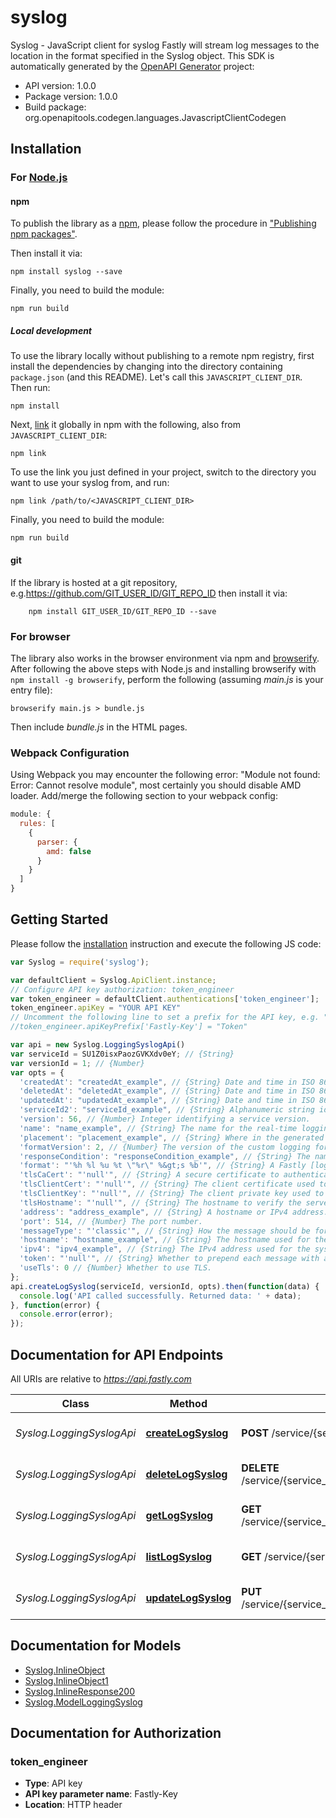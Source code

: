 # syslog

Syslog - JavaScript client for syslog
Fastly will stream log messages to the location in the format specified in the Syslog object.
This SDK is automatically generated by the [OpenAPI Generator](https://openapi-generator.tech) project:

- API version: 1.0.0
- Package version: 1.0.0
- Build package: org.openapitools.codegen.languages.JavascriptClientCodegen

## Installation

### For [Node.js](https://nodejs.org/)

#### npm

To publish the library as a [npm](https://www.npmjs.com/), please follow the procedure in ["Publishing npm packages"](https://docs.npmjs.com/getting-started/publishing-npm-packages).

Then install it via:

```shell
npm install syslog --save
```

Finally, you need to build the module:

```shell
npm run build
```

##### Local development

To use the library locally without publishing to a remote npm registry, first install the dependencies by changing into the directory containing `package.json` (and this README). Let's call this `JAVASCRIPT_CLIENT_DIR`. Then run:

```shell
npm install
```

Next, [link](https://docs.npmjs.com/cli/link) it globally in npm with the following, also from `JAVASCRIPT_CLIENT_DIR`:

```shell
npm link
```

To use the link you just defined in your project, switch to the directory you want to use your syslog from, and run:

```shell
npm link /path/to/<JAVASCRIPT_CLIENT_DIR>
```

Finally, you need to build the module:

```shell
npm run build
```

#### git

If the library is hosted at a git repository, e.g.https://github.com/GIT_USER_ID/GIT_REPO_ID
then install it via:

```shell
    npm install GIT_USER_ID/GIT_REPO_ID --save
```

### For browser

The library also works in the browser environment via npm and [browserify](http://browserify.org/). After following
the above steps with Node.js and installing browserify with `npm install -g browserify`,
perform the following (assuming *main.js* is your entry file):

```shell
browserify main.js > bundle.js
```

Then include *bundle.js* in the HTML pages.

### Webpack Configuration

Using Webpack you may encounter the following error: "Module not found: Error:
Cannot resolve module", most certainly you should disable AMD loader. Add/merge
the following section to your webpack config:

```javascript
module: {
  rules: [
    {
      parser: {
        amd: false
      }
    }
  ]
}
```

## Getting Started

Please follow the [installation](#installation) instruction and execute the following JS code:

```javascript
var Syslog = require('syslog');

var defaultClient = Syslog.ApiClient.instance;
// Configure API key authorization: token_engineer
var token_engineer = defaultClient.authentications['token_engineer'];
token_engineer.apiKey = "YOUR API KEY"
// Uncomment the following line to set a prefix for the API key, e.g. "Token" (defaults to null)
//token_engineer.apiKeyPrefix['Fastly-Key'] = "Token"

var api = new Syslog.LoggingSyslogApi()
var serviceId = SU1Z0isxPaozGVKXdv0eY; // {String} 
var versionId = 1; // {Number} 
var opts = {
  'createdAt': "createdAt_example", // {String} Date and time in ISO 8601 format.
  'deletedAt': "deletedAt_example", // {String} Date and time in ISO 8601 format.
  'updatedAt': "updatedAt_example", // {String} Date and time in ISO 8601 format.
  'serviceId2': "serviceId_example", // {String} Alphanumeric string identifying the service.
  'version': 56, // {Number} Integer identifying a service version.
  'name': "name_example", // {String} The name for the real-time logging configuration.
  'placement': "placement_example", // {String} Where in the generated VCL the logging call should be placed. If not set, endpoints with `format_version` of 2 are placed in `vcl_log` and those with `format_version` of 1 are placed in `vcl_deliver`. 
  'formatVersion': 2, // {Number} The version of the custom logging format used for the configured endpoint. The logging call gets placed by default in `vcl_log` if `format_version` is set to `2` and in `vcl_deliver` if `format_version` is set to `1`.  
  'responseCondition': "responseCondition_example", // {String} The name of an existing condition in the configured endpoint, or leave blank to always execute.
  'format': "'%h %l %u %t \"%r\" %&gt;s %b'", // {String} A Fastly [log format string](https://docs.fastly.com/en/guides/custom-log-formats).
  'tlsCaCert': "'null'", // {String} A secure certificate to authenticate a server with. Must be in PEM format.
  'tlsClientCert': "'null'", // {String} The client certificate used to make authenticated requests. Must be in PEM format.
  'tlsClientKey': "'null'", // {String} The client private key used to make authenticated requests. Must be in PEM format.
  'tlsHostname': "'null'", // {String} The hostname to verify the server's certificate. This should be one of the Subject Alternative Name (SAN) fields for the certificate. Common Names (CN) are not supported.
  'address': "address_example", // {String} A hostname or IPv4 address.
  'port': 514, // {Number} The port number.
  'messageType': "'classic'", // {String} How the message should be formatted.
  'hostname': "hostname_example", // {String} The hostname used for the syslog endpoint.
  'ipv4': "ipv4_example", // {String} The IPv4 address used for the syslog endpoint.
  'token': "'null'", // {String} Whether to prepend each message with a specific token.
  'useTls': 0 // {Number} Whether to use TLS.
};
api.createLogSyslog(serviceId, versionId, opts).then(function(data) {
  console.log('API called successfully. Returned data: ' + data);
}, function(error) {
  console.error(error);
});


```

## Documentation for API Endpoints

All URIs are relative to *https://api.fastly.com*

Class | Method | HTTP request | Description
------------ | ------------- | ------------- | -------------
*Syslog.LoggingSyslogApi* | [**createLogSyslog**](docs/LoggingSyslogApi.md#createLogSyslog) | **POST** /service/{service_id}/version/{version_id}/logging/syslog | Create a syslog log endpoint
*Syslog.LoggingSyslogApi* | [**deleteLogSyslog**](docs/LoggingSyslogApi.md#deleteLogSyslog) | **DELETE** /service/{service_id}/version/{version_id}/logging/syslog/{logging_syslog_name} | Delete a syslog log endpoint
*Syslog.LoggingSyslogApi* | [**getLogSyslog**](docs/LoggingSyslogApi.md#getLogSyslog) | **GET** /service/{service_id}/version/{version_id}/logging/syslog/{logging_syslog_name} | Get a syslog log endpoint
*Syslog.LoggingSyslogApi* | [**listLogSyslog**](docs/LoggingSyslogApi.md#listLogSyslog) | **GET** /service/{service_id}/version/{version_id}/logging/syslog | List Syslog log endpoints
*Syslog.LoggingSyslogApi* | [**updateLogSyslog**](docs/LoggingSyslogApi.md#updateLogSyslog) | **PUT** /service/{service_id}/version/{version_id}/logging/syslog/{logging_syslog_name} | Update a syslog log endpoint


## Documentation for Models

 - [Syslog.InlineObject](docs/InlineObject.md)
 - [Syslog.InlineObject1](docs/InlineObject1.md)
 - [Syslog.InlineResponse200](docs/InlineResponse200.md)
 - [Syslog.ModelLoggingSyslog](docs/ModelLoggingSyslog.md)


## Documentation for Authorization



### token_engineer


- **Type**: API key
- **API key parameter name**: Fastly-Key
- **Location**: HTTP header

